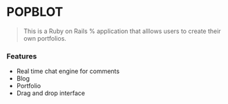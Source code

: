 # POPBLOT

> This is a Ruby on Rails % application that alllows users to create their own portfolios.

### Features

- Real time chat engine for comments
- Blog
- Portfolio
- Drag and drop interface

